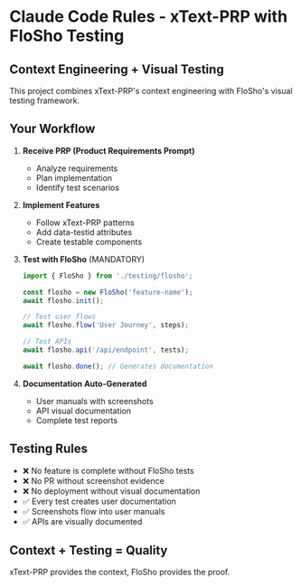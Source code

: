 # Claude Code Rules - xText-PRP with FloSho Testing

## Context Engineering + Visual Testing

This project combines xText-PRP's context engineering with FloSho's visual testing framework.

## Your Workflow

1. **Receive PRP (Product Requirements Prompt)**
   - Analyze requirements
   - Plan implementation
   - Identify test scenarios

2. **Implement Features**
   - Follow xText-PRP patterns
   - Add data-testid attributes
   - Create testable components

3. **Test with FloSho** (MANDATORY)
   ```javascript
   import { FloSho } from './testing/flosho';
   
   const flosho = new FloSho('feature-name');
   await flosho.init();
   
   // Test user flows
   await flosho.flow('User Journey', steps);
   
   // Test APIs
   await flosho.api('/api/endpoint', tests);
   
   await flosho.done(); // Generates documentation
   ```

4. **Documentation Auto-Generated**
   - User manuals with screenshots
   - API visual documentation
   - Complete test reports

## Testing Rules

- ❌ No feature is complete without FloSho tests
- ❌ No PR without screenshot evidence
- ❌ No deployment without visual documentation
- ✅ Every test creates user documentation
- ✅ Screenshots flow into user manuals
- ✅ APIs are visually documented

## Context + Testing = Quality

xText-PRP provides the context, FloSho provides the proof.